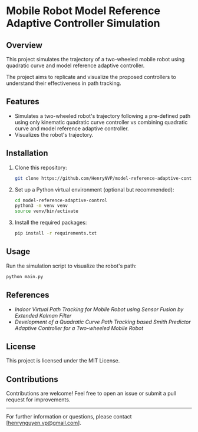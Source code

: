 # Mobile Robot Model Reference Adaptive Controller Simulation

## Overview
This project simulates the trajectory of a two-wheeled mobile robot using quadratic curve and model reference adaptive controller.

The project aims to replicate and visualize the proposed controllers to understand their effectiveness in path tracking.

## Features
- Simulates a two-wheeled robot's trajectory following a pre-defined path using only kinematic quadratic curve controller vs combining quadratic curve and model reference adaptive controller.
- Visualizes the robot's trajectory.

## Installation
1. Clone this repository:
   ```bash
   git clone https://github.com/HenryNVP/model-reference-adaptive-control.git
   ```
2. Set up a Python virtual environment (optional but recommended):
   ```bash
   cd model-reference-adaptive-control
   python3 -m venv venv
   source venv/bin/activate
   ```
3. Install the required packages:
   ```bash
   pip install -r requirements.txt
   ```

## Usage
Run the simulation script to visualize the robot's path:
```bash
python main.py
```

## References
- *Indoor Virtual Path Tracking for Mobile Robot using Sensor Fusion by Extended Kalman Filter*
- *Development of a Quadratic Curve Path Tracking based Smith Predictor Adaptive Controller for a Two-wheeled Mobile Robot*

## License
This project is licensed under the MIT License.

## Contributions
Contributions are welcome! Feel free to open an issue or submit a pull request for improvements.

---

For further information or questions, please contact [henrynguyen.vp@gmail.com].

